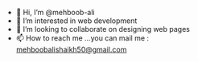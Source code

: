 - 👋 Hi, I’m @mehboob-ali
- 👀 I’m interested in web development
- 💞️ I’m looking to collaborate on designing web pages
- 📫 How to reach me ...you can mail me : mehboobalishaikh50@gmail.com

<!---
mehboob-ali/mehboob-ali is a ✨ special ✨ repository because its `README.md` (this file) appears on your GitHub profile.
You can click the Preview link to take a look at your changes.
--->
